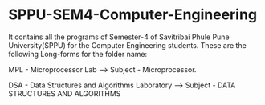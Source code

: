 # SPPU-SEM4-Computer-Engineering
It contains all the programs of Semester-4 of Savitribai Phule Pune University(SPPU) for the Computer Engineering students. These are the following Long-forms for the folder name:

MPL - Microprocessor Lab --> Subject - Microprocessor.

DSA - Data Structures and Algorithms Laboratory --> Subject - DATA STRUCTURES AND ALGORITHMS
